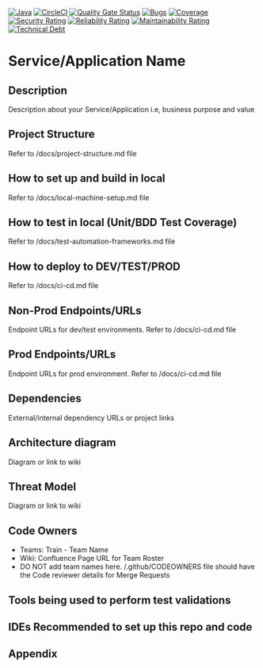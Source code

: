 [![Java](https://badges.aleen42.com/src/java.svg)](https://badges.aleen42.com) [![CircleCI](https://dl.circleci.com/status-badge/img/gh/aetna-digital-infrastructure/dssp-springboot-software-template/tree/master.svg?style=svg&circle-token=1c3e0fb73a0b685cf291537f3656546d16ff40f0)](https://dl.circleci.com/status-badge/redirect/gh/aetna-digital-infrastructure/dssp-springboot-software-template/tree/master)
[![Quality Gate Status](https://sonarcloud.io/api/project_badges/measure?project=aetna-digital-infrastructure_dssp-springboot-software-template&metric=alert_status&token=5e8cab028ec2502a8d69b89d568df7b2d1d5db61)](https://sonarcloud.io/summary/new_code?id=aetna-digital-infrastructure_dssp-springboot-software-template)
[![Bugs](https://sonarcloud.io/api/project_badges/measure?project=aetna-digital-infrastructure_dssp-springboot-software-template&metric=bugs&token=5e8cab028ec2502a8d69b89d568df7b2d1d5db61)](https://sonarcloud.io/summary/new_code?id=aetna-digital-infrastructure_dssp-springboot-software-template)
[![Coverage](https://sonarcloud.io/api/project_badges/measure?project=aetna-digital-infrastructure_dssp-springboot-software-template&metric=coverage&token=5e8cab028ec2502a8d69b89d568df7b2d1d5db61)](https://sonarcloud.io/summary/new_code?id=aetna-digital-infrastructure_dssp-springboot-software-template)
[![Security Rating](https://sonarcloud.io/api/project_badges/measure?project=aetna-digital-infrastructure_dssp-springboot-software-template&metric=security_rating&token=5e8cab028ec2502a8d69b89d568df7b2d1d5db61)](https://sonarcloud.io/summary/new_code?id=aetna-digital-infrastructure_dssp-springboot-software-template)
[![Reliability Rating](https://sonarcloud.io/api/project_badges/measure?project=aetna-digital-infrastructure_dssp-springboot-software-template&metric=reliability_rating&token=5e8cab028ec2502a8d69b89d568df7b2d1d5db61)](https://sonarcloud.io/summary/new_code?id=aetna-digital-infrastructure_dssp-springboot-software-template)
[![Maintainability Rating](https://sonarcloud.io/api/project_badges/measure?project=aetna-digital-infrastructure_dssp-springboot-software-template&metric=sqale_rating&token=5e8cab028ec2502a8d69b89d568df7b2d1d5db61)](https://sonarcloud.io/summary/new_code?id=aetna-digital-infrastructure_dssp-springboot-software-template)
[![Technical Debt](https://sonarcloud.io/api/project_badges/measure?project=aetna-digital-infrastructure_dssp-springboot-software-template&metric=sqale_index&token=5e8cab028ec2502a8d69b89d568df7b2d1d5db61)](https://sonarcloud.io/summary/new_code?id=aetna-digital-infrastructure_dssp-springboot-software-template)

# Service/Application Name

## Description

Description about your Service/Application i.e, business purpose and value

## Project Structure

Refer to /docs/project-structure.md file

## How to set up and build in local

Refer to /docs/local-machine-setup.md file

## How to test in local (Unit/BDD Test Coverage)

Refer to /docs/test-automation-frameworks.md file

## How to deploy to DEV/TEST/PROD

Refer to /docs/ci-cd.md file
## Non-Prod Endpoints/URLs

Endpoint URLs for dev/test environments. Refer to /docs/ci-cd.md file

## Prod Endpoints/URLs

Endpoint URLs for prod environment. Refer to /docs/ci-cd.md file

## Dependencies

External/internal dependency URLs or project links

## Architecture diagram

Diagram or link to wiki

## Threat Model

Diagram or link to wiki

## Code Owners

- Teams: Train - Team Name
- Wiki: Confluence Page URL for Team Roster
- DO NOT add team names here. /.github/CODEOWNERS file should have the Code reviewer details for Merge Requests

## Tools being used to perform test validations

## IDEs Recommended to set up this repo and code

## Appendix
